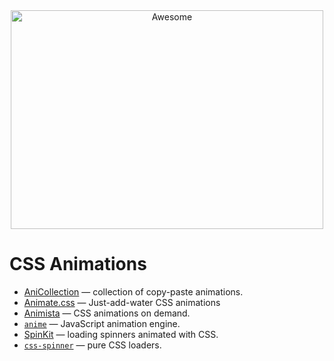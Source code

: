 <div align="center">
<img width="500" height="350" src="https://gitcdn.xyz/repo/sindresorhus/awesome/master/media/logo.svg" alt="Awesome">
</div>

# CSS Animations

- [AniCollection](http://anicollection.github.io/#/) &mdash; collection of copy-paste animations.
- [Animate.css](https://daneden.github.io/animate.css/) &mdash; Just-add-water CSS animations
- [Animista](http://animista.net/) &mdash; CSS animations on demand.
- [`anime`](http://animejs.com/) &mdash; JavaScript animation engine.
- [SpinKit](http://tobiasahlin.com/spinkit/) &mdash; loading spinners animated with CSS.
- [`css-spinner`](https://loading.io/css/) &mdash; pure CSS loaders.

